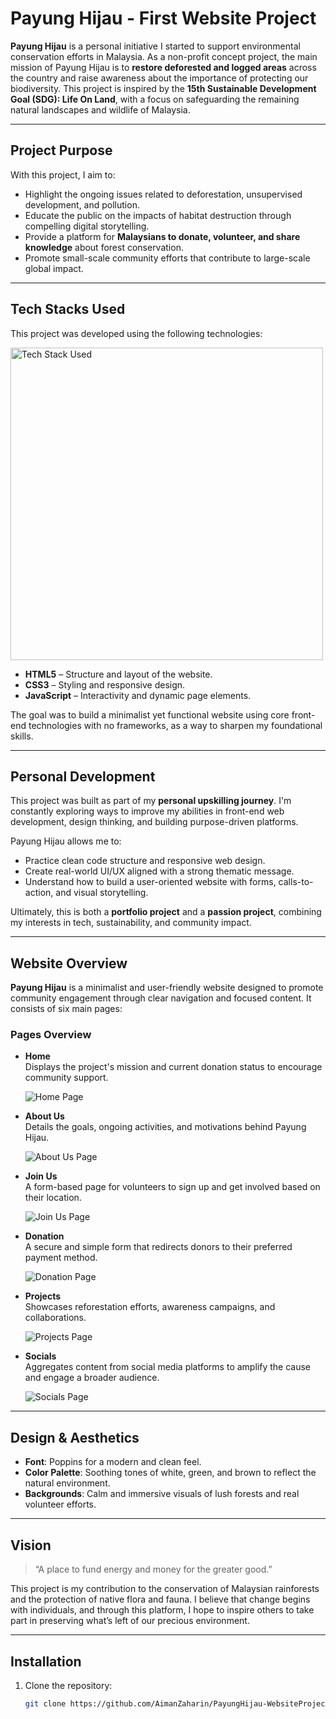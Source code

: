 # Payung Hijau - First Website Project

**Payung Hijau** is a personal initiative I started to support environmental conservation efforts in Malaysia. As a non-profit concept project, the main mission of Payung Hijau is to **restore deforested and logged areas** across the country and raise awareness about the importance of protecting our biodiversity. This project is inspired by the **15th Sustainable Development Goal (SDG): Life On Land**, with a focus on safeguarding the remaining natural landscapes and wildlife of Malaysia.

---

## Project Purpose

With this project, I aim to:

- Highlight the ongoing issues related to deforestation, unsupervised development, and pollution.
- Educate the public on the impacts of habitat destruction through compelling digital storytelling.
- Provide a platform for **Malaysians to donate, volunteer, and share knowledge** about forest conservation.
- Promote small-scale community efforts that contribute to large-scale global impact.

---

## Tech Stacks Used

This project was developed using the following technologies:

 <img src="img/html5-css3-js-icon-set-web-development-logo-vector-29309315.jpg" alt="Tech Stack Used" width="500" height="auto"/>

- **HTML5** – Structure and layout of the website.
- **CSS3** – Styling and responsive design.
- **JavaScript** – Interactivity and dynamic page elements.

The goal was to build a minimalist yet functional website using core front-end technologies with no frameworks, as a way to sharpen my foundational skills.

---

## Personal Development

This project was built as part of my **personal upskilling journey**. I'm constantly exploring ways to improve my abilities in front-end web development, design thinking, and building purpose-driven platforms.

Payung Hijau allows me to:

- Practice clean code structure and responsive web design.
- Create real-world UI/UX aligned with a strong thematic message.
- Understand how to build a user-oriented website with forms, calls-to-action, and visual storytelling.

Ultimately, this is both a **portfolio project** and a **passion project**, combining my interests in tech, sustainability, and community impact.

---

## Website Overview

**Payung Hijau** is a minimalist and user-friendly website designed to promote community engagement through clear navigation and focused content. It consists of six main pages:

### Pages Overview

- **Home**  
  Displays the project's mission and current donation status to encourage community support.  

  ![Home Page](assets/home.png)

- **About Us**  
  Details the goals, ongoing activities, and motivations behind Payung Hijau.  

  ![About Us Page](assets/aboutUs.png)

- **Join Us**  
  A form-based page for volunteers to sign up and get involved based on their location.  

  ![Join Us Page](assets/signUp.png)

- **Donation**  
  A secure and simple form that redirects donors to their preferred payment method.  

  ![Donation Page](assets/donate.png)

- **Projects**  
  Showcases reforestation efforts, awareness campaigns, and collaborations.  

  ![Projects Page](assets/descr.png)

- **Socials**  
  Aggregates content from social media platforms to amplify the cause and engage a broader audience.  

  ![Socials Page](assets/cta.png)


---

## Design & Aesthetics

- **Font**: Poppins for a modern and clean feel.
- **Color Palette**: Soothing tones of white, green, and brown to reflect the natural environment.
- **Backgrounds**: Calm and immersive visuals of lush forests and real volunteer efforts.

---

## Vision

> “A place to fund energy and money for the greater good.”

This project is my contribution to the conservation of Malaysian rainforests and the protection of native flora and fauna. I believe that change begins with individuals, and through this platform, I hope to inspire others to take part in preserving what’s left of our precious environment.

---

## Installation

1. Clone the repository:
   ```bash
   git clone https://github.com/AimanZaharin/PayungHijau-WebsiteProject.git
